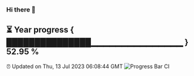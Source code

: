 ### Hi there 👋
⏳ Year progress { ███████████████▁▁▁▁▁▁▁▁▁▁▁▁▁▁▁ } 52.95 %
---
⏰ Updated on Thu, 13 Jul 2023 06:08:44 GMT
![Progress Bar CI](https://github.com/Moyi321/Moyi321/workflows/Progress%20Bar%20CI/badge.svg)
